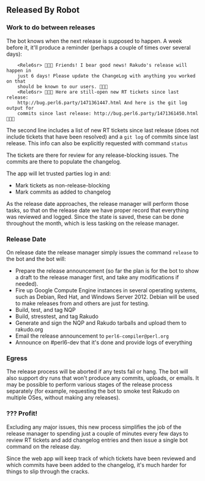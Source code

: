 ## Released By Robot

### Work to do between releases

The bot knows when the next release is supposed to happen. A week before it,
it'll produce a reminder (perhaps a couple of times over several days):

```
    <Rele6sr> 🎺🎺🎺 Friends! I bear good news! Rakudo's release will happen in
    just 6 days! Please update the ChangeLog with anything you worked on that
    should be known to our users. 🎺🎺🎺
    <Rele6sr> 🎺🎺🎺 Here are still-open new RT tickets since last release:
    http://bug.perl6.party/1471361447.html And here is the git log output for
    commits since last release: http://bug.perl6.party/1471361450.html 🎺🎺🎺
```

The second line includes a list of new RT tickets since last release (does
not include tickets that have been resolved) and a `git log` of commits since
last release. This info can also be explicitly requested with command `status`

The tickets are there for review for any release-blocking issues. The commits
are there to populate the changelog.

The app will let trusted parties log in and:

* Mark tickets as non-release-blocking
* Mark commits as added to changelog

As the release date approaches, the release manager will perform those tasks,
so that on the release date we have proper record that everything was reviewed
and logged. Since the state is saved, these can be done throughout the month,
which is less tasking on the release manager.

### Release Date

On release date the release manager simply issues the command `release` to the
bot and the bot will:

* Prepare the release announcement (so far the plan is for the bot to show a draft to the release manager first, and take any modifications if needed).
* Fire up Google Compute Engine instances in several operating systems, such
    as Debian, Red Hat, and Windows Server 2012. Debian will be used to make releases from and others are just for testing.
* Build, test, and tag NQP
* Build, stresstest, and tag Rakudo
* Generate and sign the NQP and Rakudo tarballs and upload them to rakudo.org
* Email the release announcement to `perl6-compiler@perl.org`
* Announce on #perl6-dev that it's done and provide logs of everything

### Egress

The release process will be aborted if any tests fail or hang. The bot will
also support dry runs that won't produce any commits, uploads, or emails.
It may be possible to perform various stages of the release process separately
(for example, requesting the bot to smoke test Rakudo on multiple OSes, without
making any releases).

### ??? Profit!

Excluding any major issues, this new process simplifies the job of the release
manager to spending just a couple of minutes every few days to review RT
tickets and add changelog entries and then issue a single bot command on the
release day.

Since the web app will keep track of which tickets have been reviewed and
which commits have been added to the changelog, it's much harder for things
to slip through the cracks.


